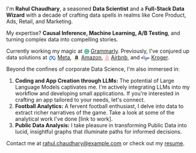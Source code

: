 I'm **Rahul Chaudhary**, a seasoned **Data Scientist** and a **Full-Stack Data Wizard** with a decade of crafting data spells in realms like Core Product, Ads, Retail, and Marketing.

My expertise? **Causal Inference, Machine Learning, A/B Testing**, and turning complex data into compelling stories.

Currently working my magic at <img src="assets/img/grammarly.png" alt="Grammarly Logo" title="Grammarly" style="height: 1em; vertical-align: middle;"/> [Grammarly](https://www.grammarly.com). Previously, I've conjured up data solutions at <img src="assets/img/meta.png" alt="Meta Logo" title="Meta" style="height: 1em; vertical-align: middle;"/> [Meta](https://www.facebook.com), <img src="assets/img/amazon.png" alt="Amazon Logo" title="Amazon" style="height: 1em; vertical-align: middle;"/> [Amazon](https://www.amazon.com), <img src="assets/img/airbnb.png" alt="Airbnb Logo" title="Airbnb" style="height: 1em; vertical-align: middle;"/> [Airbnb](https://www.airbnb.com), and <img src="assets/img/kroger.png" alt="Kroger Logo" title="Kroger" style="height: 1em; vertical-align: middle;"/> [Kroger](https://www.kroger.com).


Beyond the confines of corporate Data Science, I'm also immersed in:
1. **Coding and App Creation through LLMs:** The potential of Large Language Models captivates me. I'm actively integrating LLMs into my workflow and developing small applications. If you're interested in crafting an app tailored to your needs, let's connect.
2. **Football Analytics:** A fervent football enthusiast, I delve into data to extract richer narratives of the game. Take a look at some of the analytical work I've done [link to work].
3. **Public Data Analysis:** I take pleasure in transforming Public Data into lucid, insightful graphs that illuminate paths for informed decisions.

Contact me at [rahul.chaudhary@example.com](mailto:rahul.chaudhary@example.com) or check out my [resume](path_to_resume.pdf).
